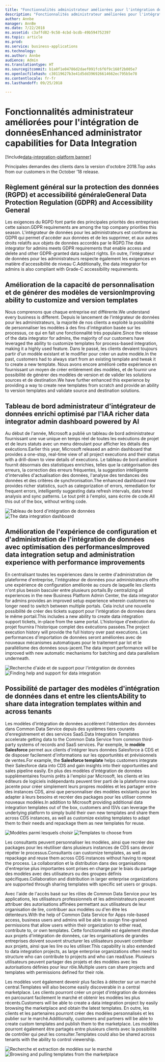 ```yaml
---
title: "Fonctionnalités administrateur améliorées pour l'intégration de données"
description: "Fonctionnalités administrateur améliorées pour l'intégration de données"
author: Annbe
manager: AnnBe
ms.date: 7/22/2018
ms.assetid: c3affd82-9c58-4cbd-bcdb-49b594752397
ms.topic: article
ms.prod: 
ms.service: business-applications
ms.technology: 
ms.author: Annbe
audience: Admin
ms.translationtype: HT
ms.sourcegitcommit: b1a0f1e04786d2daef091fc6f6f9c168f2b005e7
ms.openlocfilehash: c30119627b3e41d5dd396926614662ec795b5e78
ms.contentlocale: fr-fr
ms.lasthandoff: 09/25/2018

---
```

#  <a name="enhanced-administrator-capabilities-for-data-integration"></a><span data-ttu-id="d3e0e-103">Fonctionnalités administrateur améliorées pour l'intégration de données</span><span class="sxs-lookup"><span data-stu-id="d3e0e-103">Enhanced administrator capabilities for Data Integration</span></span>

[!include[data-integration-platform banner](../includes/data-integration-platform.md)]




<span data-ttu-id="d3e0e-104">Principales demandes des clients dans la version d'octobre 2018.</span><span class="sxs-lookup"><span data-stu-id="d3e0e-104">Top asks from our customers in the October ’18 release.</span></span>

   ## <a name="general-data-protection-regulation-gdpr-and-accessibility-general"></a><span data-ttu-id="d3e0e-105">Règlement général sur la protection des données (RGPD) et accessibilité générale</span><span class="sxs-lookup"><span data-stu-id="d3e0e-105">General Data Protection Regulation (GDPR) and Accessibility General</span></span>
   
   <span data-ttu-id="d3e0e-106">Les exigences du RGPD font partie des principales priorités des entreprises cette saison.</span><span class="sxs-lookup"><span data-stu-id="d3e0e-106">GDPR requirements are among the top company priorities this season.</span></span> <span data-ttu-id="d3e0e-107">L'intégrateur de données pour les administrateurs est conforme au GDPR qui permet d'accéder aux données et de les supprimer, et aux autres droits relatifs aux objets de données accordés par le RGPD.</span><span class="sxs-lookup"><span data-stu-id="d3e0e-107">The data integrator for admins meets GDPR requirements that enable access and delete and other GDPR-granted data subject rights.</span></span>
<span data-ttu-id="d3e0e-108">En outre, l'intégrateur de données pour les administrateurs respecte également les exigences en matière d'accessibilité de niveau C.</span><span class="sxs-lookup"><span data-stu-id="d3e0e-108">Additionally, the data integrator for admins is also compliant with Grade-C accessibility requirements.</span></span>

   ## <a name="improving-ability-to-customize-and-version-templates"></a><span data-ttu-id="d3e0e-109">Amélioration de la capacité de personnalisation et de générer des modèles de version</span><span class="sxs-lookup"><span data-stu-id="d3e0e-109">Improving ability to customize and version templates</span></span> 
   
   <span data-ttu-id="d3e0e-110">Nous comprenons que chaque entreprise est différente.</span><span class="sxs-lookup"><span data-stu-id="d3e0e-110">We understand every business is different.</span></span> <span data-ttu-id="d3e0e-111">Depuis le lancement de l'intégrateur de données pour les administrateurs, la majorité de nos clients a exploité la possibilité de personnaliser les modèles à des fins d'intégration basée sur les processus, ce qui en fait une fonctionnalité très populaire.</span><span class="sxs-lookup"><span data-stu-id="d3e0e-111">Since the release of the data integrator for admins, the majority of our customers have leveraged the ability to customize templates for process-based integration, making it a highly used feature.</span></span> <span data-ttu-id="d3e0e-112">Dans le passé, les clients devaient toujours partir d'un modèle existant et le modifier pour créer un autre modèle.</span><span class="sxs-lookup"><span data-stu-id="d3e0e-112">In the past, customers had to always start from an existing template and tweak it to create a new template.</span></span> <span data-ttu-id="d3e0e-113">Nous avons encore amélioré cette expérience en fournissant un moyen de créer entièrement des modèles, et de fournir une possibilité de générer des modèles de version et de valider les solutions sources et de destination.</span><span class="sxs-lookup"><span data-stu-id="d3e0e-113">We have further enhanced this experience by providing a way to create new templates from scratch and provide an ability to version templates and validate source and destination solutions.</span></span>

   ## <a name="a-richer-data-integrator-admin-dashboard-powered-by-ai"></a><span data-ttu-id="d3e0e-114">Tableau de bord administrateur d'intégrateur de données enrichi optimisé par l'IA</span><span class="sxs-lookup"><span data-stu-id="d3e0e-114">A richer data integrator admin dashboard powered by AI</span></span>
   
   <span data-ttu-id="d3e0e-115">Au début de l'année, Microsoft a publié un tableau de bord administrateur fournissant une vue unique en temps réel de toutes les exécutions de projet et de leurs statuts avec un menu déroulant pour afficher les détails des exécutions.</span><span class="sxs-lookup"><span data-stu-id="d3e0e-115">Earlier this year, Microsoft released an admin dashboard that provides a one-stop, real-time view of all project executions and their status with a drill-down to view details of executions.</span></span> <span data-ttu-id="d3e0e-116">Le tableau de bord amélioré fournit désormais des statistiques enrichies, telles que la catégorisation des erreurs, la correction des erreurs fréquentes, la suggestion intelligente d'intervalles d'actualisation des données, l'analyse des tendances des données et des critères de synchronisation.</span><span class="sxs-lookup"><span data-stu-id="d3e0e-116">The enhanced dashboard now provides richer statistics, such as categorization of errors, remediation for frequent errors, intelligently suggesting data refresh intervals, data trend analysis and sync patterns.</span></span> <span data-ttu-id="d3e0e-117">Le tout prêt à l'emploi, sans écrire de code.</span><span class="sxs-lookup"><span data-stu-id="d3e0e-117">All this out of the box, without writing code.</span></span>

   <span data-ttu-id="d3e0e-118">![](media/data-integration-capability-admins-1.png "Tableau de bord d'intégration de données") <!-- picture --></span><span class="sxs-lookup"><span data-stu-id="d3e0e-118">![](media/data-integration-capability-admins-1.png "The data integration dashboard") <!-- picture --></span></span>


   ## <a name="improved-data-integration-setup-and-administration-experience-with-performance-improvements"></a><span data-ttu-id="d3e0e-119">Amélioration de l'expérience de configuration et d'administration de l'intégration de données avec optimisation des performances</span><span class="sxs-lookup"><span data-stu-id="d3e0e-119">Improved data integration setup and administration experience with performance improvements</span></span>
   
   <span data-ttu-id="d3e0e-120">En centralisant toutes les expériences dans le centre d'administration de plateforme d'entreprise, l'intégrateur de données pour administrateurs offre une expérience de configuration améliorée au cours de laquelle les clients n'ont plus besoin basculer entre plusieurs portails.</span><span class="sxs-lookup"><span data-stu-id="d3e0e-120">By centralizing all experiences in the new Business Platform Admin Center, the data integrator for admins provides an improved setup experience wherein customers no longer need to switch between multiple portals.</span></span> <span data-ttu-id="d3e0e-121">Cela inclut une nouvelle possibilité de créer des tickets support pour l'intégration de données dans le même portail.</span><span class="sxs-lookup"><span data-stu-id="d3e0e-121">This includes a new ability to create data integration support tickets, in-place from the same portal.</span></span> <span data-ttu-id="d3e0e-122">L'historique d'exécution du projet fournira l'historique complet des exécutions passées.</span><span class="sxs-lookup"><span data-stu-id="d3e0e-122">The project execution history will provide the full history over past executions.</span></span> <span data-ttu-id="d3e0e-123">Les performances d'importation de données seront améliorées avec de nouveaux mécanismes automatiques pour le traitement par lot et le parallélisme des données sous-jacent.</span><span class="sxs-lookup"><span data-stu-id="d3e0e-123">The data import performance will be improved with new automatic mechanisms for batching and data parallelism underneath.</span></span>

   <span data-ttu-id="d3e0e-124">![](media/data-integration-capability-admins-2.png "Recherche d'aide et de support pour l'intégration de données") <!-- picture --></span><span class="sxs-lookup"><span data-stu-id="d3e0e-124">![](media/data-integration-capability-admins-2.png "Finding help and support for data integration") <!-- picture --></span></span>

<a name="templates"></a>
   ## <a name="ability-to-share-data-integration-templates-within-and-across-tenants"></a><span data-ttu-id="d3e0e-125">Possibilité de partager des modèles d'intégration de données dans et entre les clients</span><span class="sxs-lookup"><span data-stu-id="d3e0e-125">Ability to share data integration templates within and across tenants</span></span> 
   
   <span data-ttu-id="d3e0e-126">Les modèles d'intégration de données accélèrent l'obtention des données dans Common Data Service depuis des systèmes tiers courants d'enregistrement et des services SaaS.</span><span class="sxs-lookup"><span data-stu-id="d3e0e-126">Data Integration Templates accelerate getting data to the Common Data Service from common third-party systems of records and SaaS services.</span></span> <span data-ttu-id="d3e0e-127">Par exemple, le **modèle Salesforce** permet aux clients d'intégrer leurs données Salesforce à CDS et de disposer facilement d'informations sur les opportunités et prévisionnels de ventes.</span><span class="sxs-lookup"><span data-stu-id="d3e0e-127">For example, the **Salesforce template** helps customers integrate their Salesforce data into CDS and gain insights into their opportunities and sales pipeline easily.</span></span> <span data-ttu-id="d3e0e-128">En plus des modèles d'intégration de données supplémentaires fournis prêts à l'emploi par Microsoft, les clients et les éditeurs de logiciels indépendants peuvent tirer parti de la plateforme sous-jacente pour créer simplement leurs propres modèles et les partager entre des instances CDS, ainsi que personnaliser des modèles existants pour les adapter à leurs besoins et recréer des packages pour les utiliser comme nouveaux modèles.</span><span class="sxs-lookup"><span data-stu-id="d3e0e-128">In addition to Microsoft providing additional data integration templates out of the box, customers and ISVs can leverage the underlying platform to simply build their own new templates and share them across CDS instances, as well as customize existing templates to adapt them to their needs and repackage them as new templates for reuse.</span></span>

   <span data-ttu-id="d3e0e-129">![](media/6-1.png "Modèles parmi lesquels choisir") <!-- picture --></span><span class="sxs-lookup"><span data-stu-id="d3e0e-129">![](media/6-1.png "Templates to choose from") <!-- picture --></span></span>


   <span data-ttu-id="d3e0e-130">Les consultants peuvent personnaliser les modèles, ainsi que recréer des packages pour les réutiliser dans plusieurs instances de CDS sans devoir répéter le processus.</span><span class="sxs-lookup"><span data-stu-id="d3e0e-130">Consultants can customize templates, as well as repackage and reuse them across CDS instances without having to repeat the process.</span></span> <span data-ttu-id="d3e0e-131">La collaboration et la distribution dans des organisations d'entreprise plus importantes sont prises en charge par le biais du partage des modèles avec des utilisateurs ou des groupes définis spécifiques.</span><span class="sxs-lookup"><span data-stu-id="d3e0e-131">Collaboration and distribution in larger enterprise organizations are supported through sharing templates with specific set users or groups.</span></span>

   <span data-ttu-id="d3e0e-132">Avec l'aide de l'accès basé sur les rôles de Common Data Service pour les applications, les utilisateurs professionnels et les administrateurs peuvent attribuer des autorisations affinées permettant aux utilisateurs de leur organisation de lire, contribuer aux modèles ou d'en être les détenteurs.</span><span class="sxs-lookup"><span data-stu-id="d3e0e-132">With the help of Common Data Service for Apps role-based access, business users and admins will be able to assign fine-grained permissions that allow users within their organization to either read, contribute to, or own templates.</span></span> <span data-ttu-id="d3e0e-133">Cette fonctionnalité est également étendue aux projets d'intégration de données, car les organisations de grandes entreprises doivent souvent structurer les utilisateurs pouvant contribuer aux projets, ainsi que les lire ou les utiliser.</span><span class="sxs-lookup"><span data-stu-id="d3e0e-133">This capability is also extended to data integration projects, as large enterprise organizations often need to structure who can contribute to projects and who can read/use.</span></span> <span data-ttu-id="d3e0e-134">Plusieurs utilisateurs peuvent partager des projets et des modèles avec les autorisations définies pour leur rôle.</span><span class="sxs-lookup"><span data-stu-id="d3e0e-134">Multiple users can share projects and templates with permissions defined for their role.</span></span>

   <span data-ttu-id="d3e0e-135">Les modèles vont également devenir plus faciles à détecter sur un marché central.</span><span class="sxs-lookup"><span data-stu-id="d3e0e-135">Templates will also become easily discoverable in a central marketplace.</span></span>
<span data-ttu-id="d3e0e-136">Les clients pourront créer un projet d'intégration de données en parcourant facilement le marché et obtenir les modèles les plus récents.</span><span class="sxs-lookup"><span data-stu-id="d3e0e-136">Customers will be able to create a data integration project by easily browsing the marketplace and obtain the latest templates.</span></span> <span data-ttu-id="d3e0e-137">En outre, les clients et les partenaires pourront créer des modèles personnalisés et les publier sur le marché.</span><span class="sxs-lookup"><span data-stu-id="d3e0e-137">Additionally, customers and partners will be able to create custom templates and publish them to the marketplace.</span></span>
<span data-ttu-id="d3e0e-138">Les modèles pourront également être partagés entre plusieurs clients avec la possibilité de contrôler qui peut les consulter.</span><span class="sxs-lookup"><span data-stu-id="d3e0e-138">Templates could also be shared across tenants with the ability to control viewership.</span></span>

   <span data-ttu-id="d3e0e-139">![](media/6-2.png "Recherche et extraction de modèles sur le marché") <!-- picture --></span><span class="sxs-lookup"><span data-stu-id="d3e0e-139">![](media/6-2.png "Browsing and pulling templates from the marketplace") <!-- picture --></span></span>

